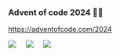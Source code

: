 
### Advent of code 2024 🎅🏼

https://adventofcode.com/2024

![](https://img.shields.io/badge/day%20📅-22-blue) &nbsp;&nbsp;&nbsp; ![](https://img.shields.io/badge/stars%20⭐-27-yellow) &nbsp;&nbsp;&nbsp; ![](https://img.shields.io/badge/days%20completed-12-red)
